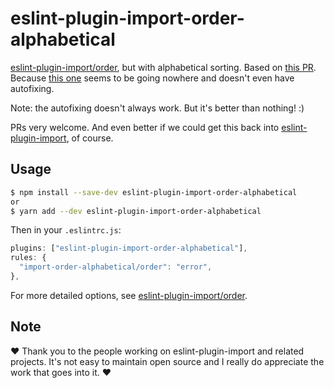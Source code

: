 # eslint-plugin-import-order-alphabetical

[eslint-plugin-import/order](https://github.com/benmosher/eslint-plugin-import/blob/37554fe98/docs/rules/order.md), but with alphabetical sorting. Based on [this PR](https://github.com/benmosher/eslint-plugin-import/pull/1105). Because [this one](https://github.com/benmosher/eslint-plugin-import/pull/629) seems to be going nowhere and doesn't even have autofixing.

Note: the autofixing doesn't always work. But it's better than nothing! :)

PRs very welcome. And even better if we could get this back into [eslint-plugin-import](https://github.com/benmosher/eslint-plugin-import), of course.


## Usage

```sh
$ npm install --save-dev eslint-plugin-import-order-alphabetical
or
$ yarn add --dev eslint-plugin-import-order-alphabetical
```

Then in your `.eslintrc.js`:

```js
plugins: ["eslint-plugin-import-order-alphabetical"],
rules: {
  "import-order-alphabetical/order": "error",
},
```

For more detailed options, see [eslint-plugin-import/order](https://github.com/benmosher/eslint-plugin-import/blob/37554fe98/docs/rules/order.md).

## Note

❤️ Thank you to the people working on eslint-plugin-import and related projects. It's not easy to maintain open source and I really do appreciate the work that goes into it. ❤️
